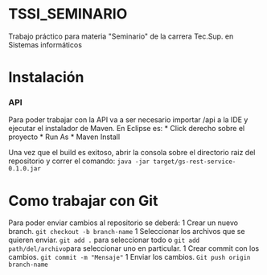 # TSSI_SEMINARIO
Trabajo práctico para materia "Seminario" de la carrera Tec.Sup. en Sistemas informáticos

# Instalación

### API
Para poder trabajar con la API va a ser necesario importar /api a la IDE y ejecutar el instalador de Maven. En Eclipse es:
	* Click derecho sobre el proyecto
	* Run As
	* Maven Install

Una vez que el build es exitoso, abrir la consola sobre el directorio raiz del repositorio y correr el comando:
	`java -jar target/gs-rest-service-0.1.0.jar`

# Como trabajar con Git
Para poder enviar cambios al repositorio se deberá:
	1 Crear un nuevo branch. `git checkout -b branch-name`
	1 Seleccionar los archivos que se quieren enviar. `git add .` para seleccionar todo o `git add path/del/archivo`para seleccionar uno en particular.
	1 Crear commit con los cambios. `git commit -m "Mensaje"`
	1 Enviar los cambios. `Git push origin branch-name`
